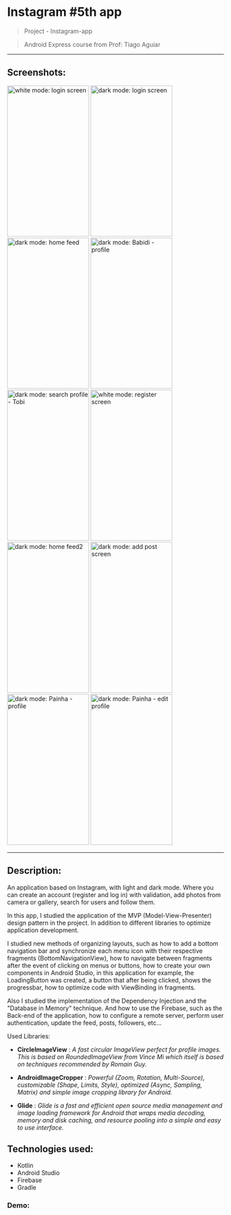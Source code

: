 # Instagram #5th app

> Project - Instagram-app


> Android Express course from Prof: Tiago Aguiar
---

## Screenshots:
<img src="https://github.com/RiannReis/Instagram-app/assets/106779395/4d83d2e7-b2f5-4754-bf1e-d91af93e8cf7" alt="white mode: login screen" width="190" height="350">
<img src="https://github.com/RiannReis/Instagram-app/assets/106779395/02f6c85d-0144-40fe-9db6-b7f51a17329c" alt="dark mode: login screen" width="190" height="350">
<img src="https://github.com/RiannReis/Instagram-app/assets/106779395/1eb88ac2-e3b2-4be8-abd6-98058c813d4b" alt="dark mode: home feed" width="190" height="350">
<img src="https://github.com/RiannReis/Instagram-app/assets/106779395/d9b287ea-bce7-425c-bfdd-7aa231cf146f" alt="dark mode: Babidi - profile" width="190" height="350">
<img src="https://github.com/RiannReis/Instagram-app/assets/106779395/725f78fb-cb53-4e6b-b1d3-7144e2cc85c7" alt="dark mode: search profile - Tobi" width="190" height="350">

<img src="https://github.com/RiannReis/Instagram-app/assets/106779395/4682716c-6a69-4ff4-b168-f40af911a7a5" alt="white mode: register screen" width="190" height="350">
<img src="https://github.com/RiannReis/Instagram-app/assets/106779395/97508a19-c04b-4f81-94c3-4a31b0997209" alt="dark mode: home feed2" width="190" height="350">
<img src="https://github.com/RiannReis/Instagram-app/assets/106779395/2cd401d5-5b6d-4f5f-83c4-a60c94c6aa0d" alt="dark mode: add post screen" width="190" height="350">
<img src="https://github.com/RiannReis/Instagram-app/assets/106779395/c00a1742-103a-48bb-9204-9b927bee291c" alt="dark mode: Painha - profile" width="190" height="350">
<img src="https://github.com/RiannReis/Instagram-app/assets/106779395/cb934c95-44de-406b-92af-43c8f41a1353" alt="dark mode: Painha - edit profile" width="190" height="350">

---
## Description:
An application based on Instagram, with light and dark mode. Where you can create an account (register and log in) with validation, add photos from camera or gallery, search for users and follow them.

In this app, I studied the application of the MVP (Model-View-Presenter) design pattern in the project. In addition to different libraries to optimize application development.

I studied new methods of organizing layouts, such as how to add a bottom navigation bar and synchronize each menu icon with their respective fragments (BottomNavigationView), how to navigate between fragments after the event of clicking on menus or buttons, how to create your own components in Android Studio, in this application for example, the LoadingButton was created, a button that after being clicked, shows the progressbar, how to optimize code with ViewBinding in fragments.

Also I studied the implementation of the Dependency Injection and the "Database in Memory" technique. And how to use the Firebase, such as the Back-end of the application, how to configure a remote server, perform user authentication, update the feed, posts, followers, etc...

Used Libraries:
* **CircleImageView** : *A fast circular ImageView perfect for profile images. This is based on RoundedImageView from Vince Mi which itself is based on techniques recommended by Romain Guy.*

* **AndroidImageCropper** : *Powerful (Zoom, Rotation, Multi-Source), customizable (Shape, Limits, Style), optimized (Async, Sampling, Matrix) and simple image cropping library for Android.*

* **Glide** : *Glide is a fast and efficient open source media management and image loading framework for Android that wraps media decoding, memory and disk caching, and resource pooling into a simple and easy to use interface.*

## Technologies used:
- Kotlin
- Android Studio
- Firebase
- Gradle

### Demo:
